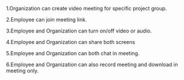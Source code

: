 1.Organization can create video meeting for specific project group.

2.Employee can join meeting link.

3.Employee and Organization can turn on/off video or audio.

4.Employee and Organization can share both screens

5.Employee and Organization can both chat in meeting.

6.Employee and Organization can also record meeting and download in meeting only.

